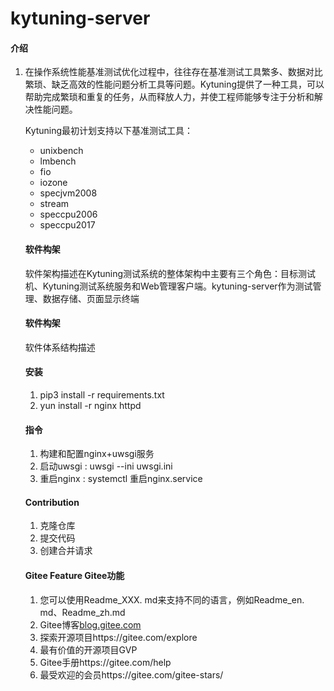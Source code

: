 # kytuning-server

#### 介绍
1. 在操作系统性能基准测试优化过程中，往往存在基准测试工具繁多、数据对比繁琐、缺乏高效的性能问题分析工具等问题。Kytuning提供了一种工具，可以帮助完成繁琐和重复的任务，从而释放人力，并使工程师能够专注于分析和解决性能问题。 

   Kytuning最初计划支持以下基准测试工具： 

   - unixbench
   - lmbench
   - fio
   - iozone
   - specjvm2008
   - stream
   - speccpu2006
   - speccpu2017

   #### 软件构架

   软件架构描述在Kytuning测试系统的整体架构中主要有三个角色：目标测试机、Kytuning测试系统服务和Web管理客户端。kytuning-server作为测试管理、数据存储、页面显示终端 

   #### 软件构架

   软件体系结构描述 

   #### 安装

   1. pip3 install -r requirements.txt
   2. yun install -r nginx httpd

   #### 指令

   1. 构建和配置nginx+uwsgi服务 
   2. 启动uwsgi : uwsgi --ini uwsgi.ini
   3. 重启nginx : systemctl 重启nginx.service

   #### Contribution

   1. 克隆仓库
   2. 提交代码 
   3. 创建合并请求 

   #### Gitee Feature Gitee功能

   1. 您可以使用Readme_XXX. md来支持不同的语言，例如Readme_en. md、Readme_zh.md 
   2. Gitee博客[blog.gitee.com](https://blog.gitee.com)
   3. 探索开源项目https://gitee.com/explore 
   4. 最有价值的开源项目GVP 
   5. Gitee手册https://gitee.com/help 
   6. 最受欢迎的会员https://gitee.com/gitee-stars/ 
